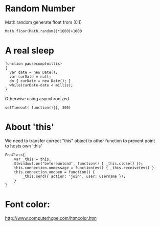 # Random Number
Math.random generate float from (0,1)

    Math.floor(Math.random()*1000)+1000

# A real sleep

    function pausecomp(millis)
    {
      var date = new Date();
      var curDate = null;
      do { curDate = new Date(); }
      while(curDate-date < millis);
    }

Otherwise using asynchronized 

    setTimeout( function(){}, 300)

# About 'this'
We need to transfer correct "this" object to other function to prevent point to hosts own 'this'

    FooClass{
        var _this = this;         
        $(window).on('beforeunload', function() { _this.close() });    
        this.connection.onmessage = function(evt) { _this.receive(evt) }
        this.connection.onopen = function() {
            _this.send({ action: 'join', user: username });
        }
    }

# Font color:
http://www.computerhope.com/htmcolor.htm

